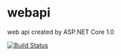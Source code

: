 # webapi
web api created by ASP.NET Core 1.0

[![Build Status](https://travis-ci.org/baraneetharan/webapi.svg?branch=master)](https://travis-ci.org/baraneetharan/webapi)
